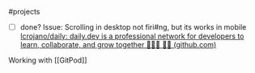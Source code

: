 #projects 
- [ ] done? 
Issue: Scrolling in desktop not firi#ng, but its works in mobile
[lcrojano/daily: daily.dev is a professional network for developers to learn, collaborate, and grow together 👩🏽‍💻 👨‍💻 (github.com)](https://github.com/lcrojano/daily)

Working with [[GitPod]]